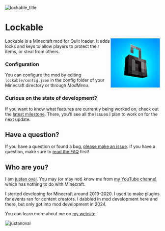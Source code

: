 ![lockable_title](https://github.com/user-attachments/assets/c7191079-67f6-4eef-8f44-15461c853a77)
# Lockable
<img align="right" width="160" src="src/main/resources/assets/lockable/icon.png">
Lockable is a Minecraft mod for Quilt loader. It adds locks and keys to allow players to protect their items, or steal from others.

### Configuration
You can configure the mod by editing `lockable/config.json` in the config folder of your Minecraft directory or through
_ModMenu_.

### Curious on the state of development?
If you want to know what features are currently being worked on, check out the [latest milestone](https://github.com/justanoval/Lockable/milestones). There, you'll see all the issues I plan to work on for the next update.

## Have a question?
If you have a question or found a bug, [please make an issue](https://github.com/justanoval/Lockable/issues). If you have a question, make sure to [read the FAQ](https://github.com/justanoval/Lockable/wiki/FAQ) first!

## Who are you?
I am [justan oval](https://justanoval.com/). You may (or may not) know me from [my YouTube channel](https://www.youtube.com/@justanoval), which has nothing to do with Minecraft.

I started developing for Minecraft around 2019-2020. I used to make plugins for events ran for content creators. I dabbled in mod development here and there, but only got into mod development in 2024.

You can learn more about me on [my website](https://justanoval.com/).

![justanoval](https://github.com/user-attachments/assets/1da1f23b-77d4-4bb0-8a5b-e5b2424292ea)
